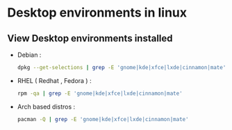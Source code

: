 


# Desktop environments in linux 


## View Desktop environments installed 

- Debian :
    ```bash
    dpkg --get-selections | grep -E 'gnome|kde|xfce|lxde|cinnamon|mate'
    ```

- RHEL ( Redhat , Fedora ) : 
    ```bash
    rpm -qa | grep -E 'gnome|kde|xfce|lxde|cinnamon|mate'
    ```

- Arch based distros : 
    ```bash
    pacman -Q | grep -E 'gnome|kde|xfce|lxde|cinnamon|mate' 
    ```
